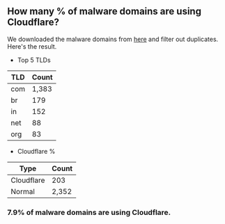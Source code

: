 ## How many % of malware domains are using Cloudflare?


We downloaded the malware domains from [here](https://urlhaus.abuse.ch) and filter out duplicates.
Here's the result.


[//]: # (start replacement)


- Top 5 TLDs

| TLD | Count |
| --- | --- |
| com | 1,383 |
| br | 179 |
| in | 152 |
| net | 88 |
| org | 83 |


- Cloudflare %

| Type | Count |
| --- | --- |
| Cloudflare | 203 |
| Normal | 2,352 |


### 7.9% of malware domains are using Cloudflare.
